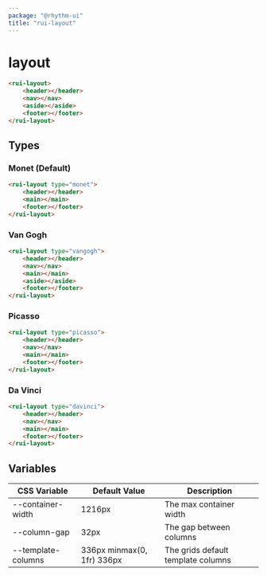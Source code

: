 ```yaml
---
package: "@rhythm-ui"
title: "rui-layout"
---
```


# layout

```html
<rui-layout>
	<header></header>
	<nav></nav>
	<aside></aside>
	<footer></footer>
</rui-layout>
```

## Types

### Monet (Default)

```html
<rui-layout type="monet">
	<header></header>
	<main></main>
	<footer></footer>
</rui-layout>
```

### Van Gogh

```html
<rui-layout type="vangogh">
	<header></header>
	<nav></nav>
	<main></main>
	<aside></aside>
	<footer></footer>
</rui-layout>
```

### Picasso

```html
<rui-layout type="picasso">
	<header></header>
	<nav></nav>
	<main></main>
	<footer></footer>
</rui-layout>
```

### Da Vinci

```html
<rui-layout type="davinci">
	<header></header>
	<nav></nav>
	<main></main>
	<footer></footer>
</rui-layout>
```

 ## Variables

| CSS Variable | Default Value | Description |
| --- | --- | --- |
| --container-width | 1216px | The max container width  | 
| --column-gap | 32px | The gap between columns  | 
| --template-columns | 336px minmax(0, 1fr) 336px | The grids default template columns  | 
